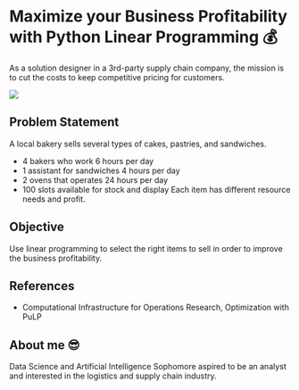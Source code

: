 # Maximize your Business Profitability with Python Linear Programming 💰
As a solution designer in a 3rd-party supply chain company, the mission is to cut the costs to keep competitive pricing for customers.

![](pic1.jpg)

## Problem Statement
A local bakery sells several types of cakes, pastries, and sandwiches. 
- 4 bakers who work 6 hours per day
- 1 assistant for sandwiches 4 hours per day
- 2 ovens that operates 24 hours per day
- 100 slots available for stock and display
Each item has different resource needs and profit.

## Objective
Use linear programming to select the right items to sell in order to improve the business profitability.

## References
- Computational Infrastructure for Operations Research, Optimization with PuLP

## About me 😎
Data Science and Artificial Intelligence Sophomore aspired to be an analyst and interested in the logistics and supply chain industry.
